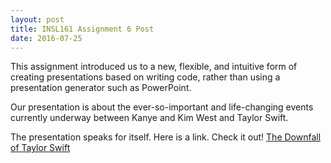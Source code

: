 ```yaml
---
layout: post
title: INSL161 Assignment 6 Post
date: 2016-07-25
---
```


This assignment introduced us to a new, flexible, and intuitive form of creating presentations based on writing code, rather than using
a presentation generator such as PowerPoint.

Our presentation is about the ever-so-important and life-changing events currently underway between Kanye and Kim West and Taylor Swift.

The presentation speaks for itself. Here is a link. Check it out!
[The Downfall of Taylor Swift](https://dariseejr.github.io/task-6-be-presentable/#/)
